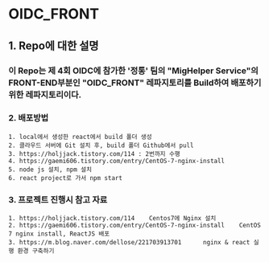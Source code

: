 # OIDC_FRONT

## 1. Repo에 대한 설명
### 이 Repo는 제 4회 OIDC에 참가한 '정통' 팀의 "MigHelper Service"의 FRONT-END부분인 "OIDC_FRONT" 레파지토리를 Build하여 배포하기 위한 레파지토리이다.

### 2. 배포방법
    1. local에서 생성한 react에서 build 폴더 생성
    2. 클라우드 서버에 Git 설치 후, build 폴더 Github에서 pull  
    3. https://holjjack.tistory.com/114 : 2번까지 수행
    4. https://gaemi606.tistory.com/entry/CentOS-7-nginx-install
    5. node js 설치, npm 설치
    6. react project로 가서 npm start

### 3. 프로젝트 진행시 참고 자료
    1. https://holjjack.tistory.com/114    Centos7에 Nginx 설치
    2. https://gaemi606.tistory.com/entry/CentOS-7-nginx-install    CentOS 7 nginx install, ReactJS 배포
    3. https://m.blog.naver.com/dellose/221703913701      nginx & react 실행 환경 구축하기
     
